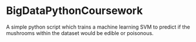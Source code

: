 # BigDataPythonCoursework

A simple python script which trains a machine learning SVM to predict if the mushrooms within the dataset would be edible or poisonous.
